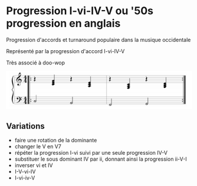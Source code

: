 # Progression I-vi-IV-V ou '50s progression en anglais

Progression d'accords et turnaround populaire dans la musique occidentale

Représenté par la progression d'accord I-vi-IV-V

Très associé à doo-wop

![Progression](1.png "Progression")

## Variations

- faire une rotation de la dominante
- changer le V en V7
- répéter la progression I-vi suivi par une seule progression IV-V
- substituer le sous dominant IV par ii, donnant ainsi la progression ii-V-I
- inverser vi et IV
- I-V-vi-IV
- I-vi-iv-V

